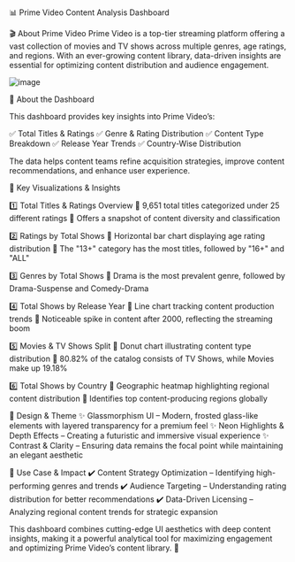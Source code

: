 📊 Prime Video Content Analysis Dashboard

🎬 About Prime Video
Prime Video is a top-tier streaming platform offering a vast collection of movies and TV shows across multiple genres, age ratings, and regions. With an ever-growing content library, data-driven insights are essential for optimizing content distribution and audience engagement.

![image](https://github.com/user-attachments/assets/471948e1-99cb-4c80-aab3-5f6552298cc2)



🔹 About the Dashboard

This dashboard provides key insights into Prime Video’s:

✅ Total Titles & Ratings
✅ Genre & Rating Distribution
✅ Content Type Breakdown
✅ Release Year Trends
✅ Country-Wise Distribution

The data helps content teams refine acquisition strategies, improve content recommendations, and enhance user experience.

🔹 Key Visualizations & Insights

1️⃣ Total Titles & Ratings Overview
📌 9,651 total titles categorized under 25 different ratings
📌 Offers a snapshot of content diversity and classification

2️⃣ Ratings by Total Shows
📌 Horizontal bar chart displaying age rating distribution
📌 The "13+" category has the most titles, followed by "16+" and "ALL"

3️⃣ Genres by Total Shows
📌 Drama is the most prevalent genre, followed by Drama-Suspense and Comedy-Drama

4️⃣ Total Shows by Release Year
📌 Line chart tracking content production trends
📌 Noticeable spike in content after 2000, reflecting the streaming boom

5️⃣ Movies & TV Shows Split
📌 Donut chart illustrating content type distribution
📌 80.82% of the catalog consists of TV Shows, while Movies make up 19.18%

6️⃣ Total Shows by Country
📌 Geographic heatmap highlighting regional content distribution
📌 Identifies top content-producing regions globally

🎨 Design & Theme
✨ Glassmorphism UI – Modern, frosted glass-like elements with layered transparency for a premium feel
✨ Neon Highlights & Depth Effects – Creating a futuristic and immersive visual experience
✨ Contrast & Clarity – Ensuring data remains the focal point while maintaining an elegant aesthetic

📌 Use Case & Impact
✔️ Content Strategy Optimization – Identifying high-performing genres and trends
✔️ Audience Targeting – Understanding rating distribution for better recommendations
✔️ Data-Driven Licensing – Analyzing regional content trends for strategic expansion

This dashboard combines cutting-edge UI aesthetics with deep content insights, making it a powerful analytical tool for maximizing engagement and optimizing Prime Video’s content library. 🚀
